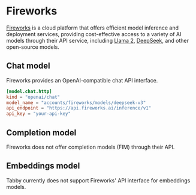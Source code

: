 # Fireworks

[Fireworks](https://app.fireworks.ai/) is a cloud platform that offers efficient model inference and deployment services, providing cost-effective access to a variety of AI models through their API service, including [Llama 2](https://fireworks.ai/models/fireworks/llama-v2-70b-chat), [DeepSeek](https://fireworks.ai/models/fireworks/deepseek-v3), and other open-source models.

## Chat model

Fireworks provides an OpenAI-compatible chat API interface.

```toml title="~/.tabby/config.toml"
[model.chat.http]
kind = "openai/chat"
model_name = "accounts/fireworks/models/deepseek-v3"
api_endpoint = "https://api.fireworks.ai/inference/v1"
api_key = "your-api-key"
```

## Completion model

Fireworks does not offer completion models (FIM) through their API.

## Embeddings model

Tabby currently does not support Fireworks' API interface for embeddings models.
